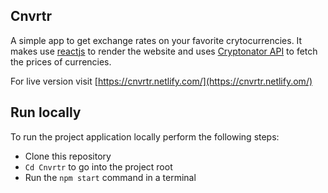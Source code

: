 ## Cnvrtr
A simple app to get exchange rates on your favorite crytocurrencies.
It makes use [reactjs](https://github.com/reactjs/reactjs.org) to render the website and uses [Cryptonator API](https://www.cryptonator.com/api/) to fetch the prices of currencies. 

For live version visit [https://cnvrtr.netlify.com/](https://cnvrtr.netlify.om/)

## Run locally 
To run the project application locally perform the following steps:
  - Clone this repository
  - `Cd Cnvrtr` to go into the project root
  - Run the `npm start` command in a terminal
